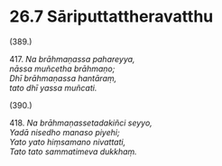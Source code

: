 # 26.7 Sāriputtattheravatthu

(389.)

417\. _Na brāhmaṇassa pahareyya,_  
_nāssa muñcetha brāhmaṇo;_  
_Dhī brāhmaṇassa hantāraṃ,_  
_tato dhī yassa muñcati._  

(390.)

418\. _Na brāhmaṇassetadakiñci seyyo,_  
_Yadā nisedho manaso piyehi;_  
_Yato yato hiṃsamano nivattati,_  
_Tato tato sammatimeva dukkhaṃ._
